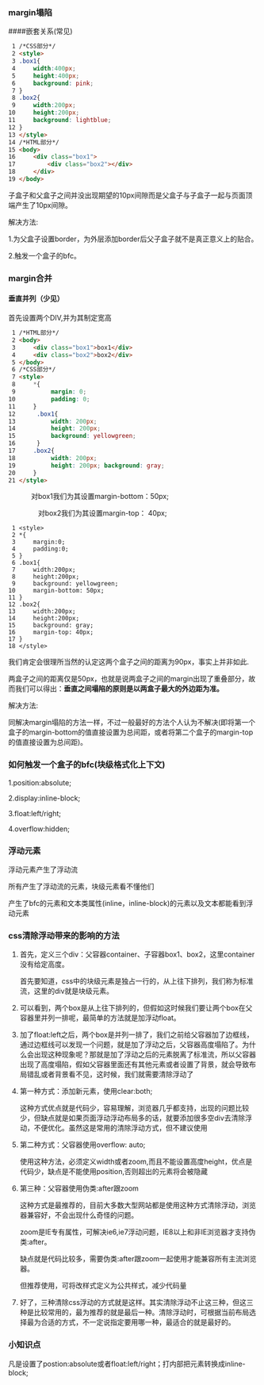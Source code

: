 ### margin塌陷

####嵌套关系(常见)

```html
 1 /*CSS部分*/
 2 <style>
 3 .box1{
 4     width:400px;
 5     height:400px;
 6     background: pink;
 7 }
 8 .box2{
 9     width:200px;
10     height:200px;
11     background: lightblue;
12 }
13 </style>
14 /*HTML部分*/
15 <body>
16     <div class="box1">
17         <div class="box2"></div>
18 	   </div>
19 </body>
```

​	子盒子和父盒子之间并没出现期望的10px间隙而是父盒子与子盒子一起与页面顶端产生了10px间隙。

解决方法:

1.为父盒子设置border，为外层添加border后父子盒子就不是真正意义上的贴合。

2.触发一个盒子的bfc。

### margin合并

#### 垂直并列（少见）

首先设置两个DIV,并为其制定宽高

```html
 1 /*HTML部分*/
 2 <body>
 3     <div class="box1">box1</div>
 4     <div class="box2">box2</div>
 5 </body>
 6 /*CSS部分*/
 7 <style> 
 8     *{
 9          margin: 0; 
10          padding: 0; 
11     }
12      .box1{ 
13          width: 200px; 
14          height: 200px; 
15          background: yellowgreen;
16      } 
17     .box2{ 
18          width: 200px; 
19          height: 200px; background: gray; 
20     }
21 </style>    
```

　　　  对box1我们为其设置margin-bottom：50px;

　　 　　对box2我们为其设置margin-top： 40px;

```
 1 <style>
 2 *{
 3     margin:0;
 4     padding:0;
 5 }
 6 .box1{
 7     width:200px;
 8     height:200px;
 9     background: yellowgreen;
10     margin-bottom: 50px;
11 }
12 .box2{
13     width:200px;
14     height:200px;
15     background: gray;
16     margin-top: 40px;
17 }
18 </style>
```

​	我们肯定会很理所当然的认定这两个盒子之间的距离为90px，事实上并非如此.

两盒子之间的距离仅是50px，也就是说两盒子之间的margin出现了重叠部分，故而我们可以得出：**垂直之间塌陷的原则是以两盒子最大的外边距为准。**

解决方法:

同解决margin塌陷的方法一样，不过一般最好的方法个人认为不解决(即将第一个盒子的margin-bottom的值直接设置为总间距，或者将第二个盒子的margin-top的值直接设置为总间距)。

### 如何触发一个盒子的bfc(块级格式化上下文)

1.position:absolute;

2.display:inline-block;

3.float:left/right;

4.overflow:hidden;

### 浮动元素

浮动元素产生了浮动流

所有产生了浮动流的元素，块级元素看不懂他们

产生了bfc的元素和文本类属性(inline，inline-block)的元素以及文本都能看到浮动元素

### css清除浮动带来的影响的方法

1. 首先，定义三个div：父容器container、子容器box1、box2，这里container没有给定高度。

   首先要知道，css中的块级元素是独占一行的，从上往下排列，我们称为标准流，这里的div就是块级元素。

2. 可以看到，两个box是从上往下排列的，但假如这时候我们要让两个box在父容器里并列一排呢，最简单的方法就是加浮动float。

3. 加了float:left之后，两个box是并列一排了，我们之前给父容器加了边框线，通过边框线可以发现一个问题，就是加了浮动之后，父容器高度塌陷了。为什么会出现这种现象呢？那就是加了浮动之后的元素脱离了标准流，所以父容器出现了高度塌陷，假如父容器里面还有其他元素或者设置了背景，就会导致布局错乱或者背景看不见，这时候，我们就需要清除浮动了

4. 第一种方式：添加新元素，使用clear:both;

   这种方式优点就是代码少，容易理解，浏览器几乎都支持，出现的问题比较少，但缺点就是如果页面浮动浮动布局多的话，就要添加很多空div去清除浮动，不便优化。虽然这是常用的清除浮动方式，但不建议使用

5. 第二种方式：父容器使用overflow: auto;

   使用这种方法，必须定义width或者zoom,而且不能设置高度height，优点是代码少，缺点是不能使用position,否则超出的元素将会被隐藏

6. 第三种：父容器使用伪类:after跟zoom

   这种方式是最推荐的，目前大多数大型网站都是使用这种方式清除浮动，浏览器兼容好，不会出现什么奇怪的问题。

   zoom是IE专有属性，可解决ie6,ie7浮动问题，IE8以上和非IE浏览器才支持伪类:after。

   缺点就是代码比较多，需要伪类:after跟zoom一起使用才能兼容所有主流浏览器。

   但推荐使用，可将改样式定义为公共样式，减少代码量

7. 好了，三种清除css浮动的方式就是这样。其实清除浮动不止这三种，但这三种是比较常用的，最为推荐的就是最后一种。清除浮动时，可根据当前布局选择最为合适的方式，不一定说指定要用哪一种，最适合的就是最好的。

### 小知识点

凡是设置了postion:absolute或者float:left/right；打内部把元素转换成inline-block;